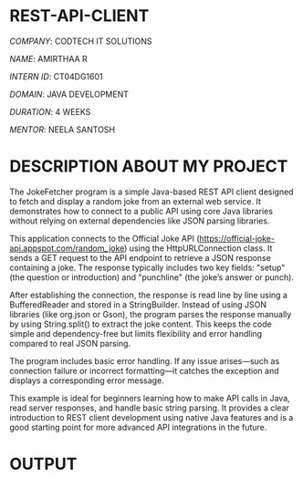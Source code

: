 # REST-API-CLIENT

*COMPANY*: CODTECH IT SOLUTIONS

*NAME*: AMIRTHAA R

*INTERN ID*: CT04DG1601

*DOMAIN*: JAVA DEVELOPMENT

*DURATION*: 4 WEEKS

*MENTOR*: NEELA SANTOSH

# DESCRIPTION ABOUT MY PROJECT 

The JokeFetcher program is a simple Java-based REST API client designed to fetch and display a random joke from an external web service. It demonstrates how to connect to a public API using core Java libraries without relying on external dependencies like JSON parsing libraries.

This application connects to the Official Joke API (https://official-joke-api.appspot.com/random_joke) using the HttpURLConnection class. It sends a GET request to the API endpoint to retrieve a JSON response containing a joke. The response typically includes two key fields: "setup" (the question or introduction) and "punchline" (the joke’s answer or punch).

After establishing the connection, the response is read line by line using a BufferedReader and stored in a StringBuilder. Instead of using JSON libraries (like org.json or Gson), the program parses the response manually by using String.split() to extract the joke content. This keeps the code simple and dependency-free but limits flexibility and error handling compared to real JSON parsing.

The program includes basic error handling. If any issue arises—such as connection failure or incorrect formatting—it catches the exception and displays a corresponding error message.

This example is ideal for beginners learning how to make API calls in Java, read server responses, and handle basic string parsing. It provides a clear introduction to REST client development using native Java features and is a good starting point for more advanced API integrations in the future.

# OUTPUT

